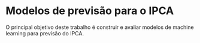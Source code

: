 # Modelos de previsão para o IPCA

O principal objetivo deste trabalho é construir e avaliar modelos de machine learning para previsão do IPCA.
